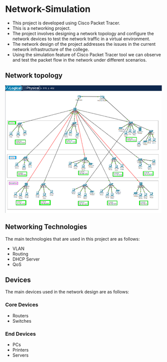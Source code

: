 # Network-Simulation
- This project is developed using Cisco Packet Tracer. 
- This is a networking project. 
- The project involves designing a network topology and configure the network devices to test the network traffic in a virtual environment. 
- The network design of the project addresses the issues in the current network infrastructure of the college.
- Using the simulation feature of Cisco Packet Tracer tool we can observe and test the packet flow in the network under different scenarios.

## Network topology

<img src="topology.png" alt="Network topology design"/>

## Networking Technologies
The main technologies that are used in this project are as follows:

- VLAN
- Routing
- DHCP Server
- QoS

## Devices
The main devices used in the network design are as follows:

### Core Devices
- Routers
- Switches

### End Devices
- PCs
- Printers
- Servers
